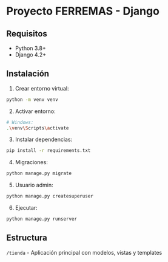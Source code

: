 # Proyecto FERREMAS - Django

## Requisitos
- Python 3.8+
- Django 4.2+

## Instalación
1. Crear entorno virtual:
```bash
python -m venv venv
```
2. Activar entorno:
```bash
# Windows:
.\venv\Scripts\activate
```
3. Instalar dependencias:
```bash
pip install -r requirements.txt
```
4. Migraciones:
```bash
python manage.py migrate
```
5. Usuario admin:
```bash
python manage.py createsuperuser
```
6. Ejecutar:
```bash
python manage.py runserver
```

## Estructura
`/tienda` - Aplicación principal con modelos, vistas y templates